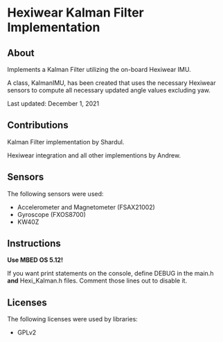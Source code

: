 # Hexiwear Kalman Filter Implementation

## About

Implements a Kalman Filter utilizing the on-board
Hexiwear IMU.

A class, KalmanIMU, has been created that uses the
necessary Hexiwear sensors to compute all necessary
updated angle values excluding yaw.

Last updated: December 1, 2021

## Contributions

Kalman Filter implementation by Shardul.

Hexiwear integration and all other implementions by Andrew.

## Sensors

The following sensors were used:
- Accelerometer and Magnetometer (FSAX21002)
- Gyroscope (FXOS8700)
- KW40Z

## Instructions

**Use MBED OS 5.12!**

If you want print statements on the console, define DEBUG
in the main.h **and** Hexi_Kalman.h files.
Comment those lines out to disable it.

## Licenses

The following licenses were used by libraries:
- GPLv2
